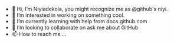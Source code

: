 - 👋 Hi, I’m Niyiadekola, you might recognize me as @github's niyi. 
- 👀 I’m interested in working on something cool. 
- 🌱 I’m currently learning with help from docs.github.com 
- 💞️ I’m looking to collaborate on ask me about GitHub
- 📫 How to reach me ... 

<!---
Niyiadekola/@github's niyi is a ✨ special ✨ repository because its `README.md` (this file) appears on your GitHub profile.
You can click the Preview link to take a look at your changes.
--->
